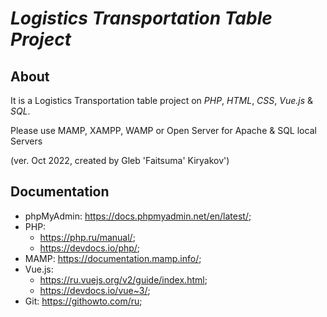 # **_Logistics Transportation Table Project_**

## About
It is a Logistics Transportation table project on _PHP_, _HTML_, _CSS_, _Vue.js_ & _SQL_.

Please use MAMP, XAMPP, WAMP or Open Server for Apache & SQL local Servers

(ver. Oct 2022, created by Gleb 'Faitsuma' Kiryakov')

## Documentation
* phpMyAdmin: https://docs.phpmyadmin.net/en/latest/;
* PHP: 
    * https://php.ru/manual/;
    * https://devdocs.io/php/;
* MAMP: https://documentation.mamp.info/;
* Vue.js: 
    * https://ru.vuejs.org/v2/guide/index.html;
    * https://devdocs.io/vue~3/;
* Git: https://githowto.com/ru;